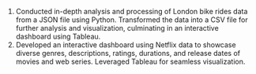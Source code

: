 1. Conducted in-depth analysis and processing of London bike rides data from a JSON file using Python. Transformed the data into a CSV file for further analysis and visualization, culminating in an interactive dashboard using Tableau.
2.  Developed an interactive dashboard using Netflix data to showcase diverse genres, descriptions, ratings, durations, and release dates of movies and web series. Leveraged Tableau for seamless visualization.

